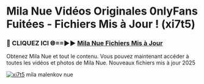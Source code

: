 # Mila Nue Vidéos Originales 0nlyFans Fuitées - Fichiers Mis à Jour ! (xi7t5)

<h3>🔴 CLIQUEZ ICI 🌐==►► <a href="https://tinyurl.com/2pmr4ezf" rel="nofollow">Mila Nue Fichiers Mis à Jour</a></h3>

Obtenez Mila Nue et tout le contenu. Vous pouvez maintenant accéder à toutes les vidéos et photos de Mila Nue. Nouveaux fichiers mis à jour 2025

[![xi7t5](https://i.imgur.com/6SNvagu.gif)](https://tinyurl.com/2pmr4ezf)
mila malenkov nue